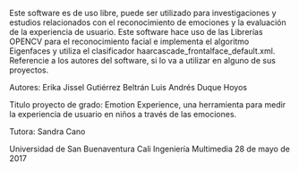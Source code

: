 Este software es de uso libre, puede ser utilizado para investigaciones y estudios relacionados con el reconocimiento 
de emociones y la evaluación de la experiencia de usuario.
Este software hace uso de las Librerías OPENCV para el reconocimiento facial e implementa el algoritmo Eigenfaces 
y utiliza el clasificador haarcascade_frontalface_default.xml.
Referencie a los autores del software, si lo va a utilizar en alguno de sus proyectos.

Autores: 
Erika Jissel Gutiérrez Beltrán
Luis Andrés Duque Hoyos

Titulo proyecto de grado:
Emotion Experience, una herramienta para medir la experiencia de usuario en niños a través de las emociones.

Tutora:
Sandra Cano

Universidad de San Buenaventura Cali
Ingeniería Multimedia
28 de mayo de 2017
